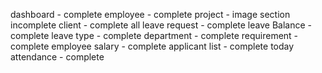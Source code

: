 dashboard - complete
employee - complete
project - image section incomplete
client - complete
all leave request - complete
leave Balance - complete
leave type - complete
department - complete
requirement - complete
employee salary - complete
applicant list - complete
today attendance - complete